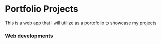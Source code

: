 # Portfolio Projects

This is a web app that I will utilize as a portofolio to showcase my projects

### Web developments